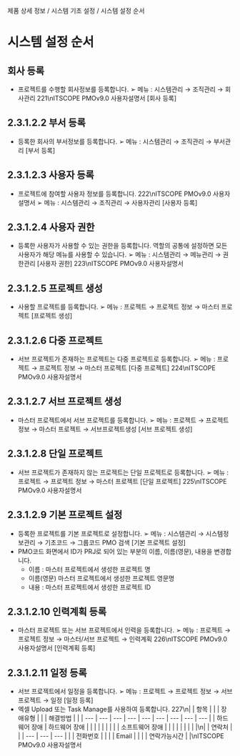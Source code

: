 <!--breadcrumb:제품 상세 정보 / 시스템 기초 설정 / 시스템 설정 순서--><span class="md-breadcrumb">제품 상세 정보 / 시스템 기초 설정 / 시스템 설정 순서</span>
# 시스템 설정 순서
<!--5th-h2-toc-->
## 회사 등록

- 프로젝트를 수행할 회사정보를 등록합니다.
➢ 메뉴 : 시스템관리 → 조직관리 → 회사관리
221\nITSCOPE PMOv9.0 사용자설명서
[회사 등록]
## 2.3.1.2.2 부서 등록
- 등록한 회사의 부서정보를 등록합니다.
➢ 메뉴 : 시스템관리 → 조직관리 → 부서관리
[부서 등록]
## 2.3.1.2.3 사용자 등록
- 프로젝트에 참여할 사용자 정보를 등록합니다.
222\nITSCOPE PMOv9.0 사용자설명서
➢ 메뉴 : 시스템관리 → 조직관리 → 사용자관리
[사용자 등록]
## 2.3.1.2.4 사용자 권한
- 등록한 사용자가 사용할 수 있는 권한을 등록합니다. 역할의 공통에 설정하면 모든 사용자가 해당 메뉴를 사용할 수 있습니다.
➢ 메뉴 : 시스템관리 → 메뉴관리 → 권한관리
[사용자 권한]
223\nITSCOPE PMOv9.0 사용자설명서
## 2.3.1.2.5 프로젝트 생성
- 사용할 프로젝트를 등록합니다.
➢ 메뉴 : 프로젝트 → 프로젝트 정보 → 마스터 프로젝트
[프로젝트 생성]
## 2.3.1.2.6 다중 프로젝트
- 서브 프로젝트가 존재하는 프로젝트는 다중 프로젝트로 등록합니다.
➢ 메뉴 : 프로젝트 → 프로젝트 정보 → 마스터 프로젝트
[다중 프로젝트]
224\nITSCOPE PMOv9.0 사용자설명서
## 2.3.1.2.7 서브 프로젝트 생성
- 마스터 프로젝트에서 서브 프로젝트를 등록합니다.
➢ 메뉴 : 프로젝트 → 프로젝트 정보 → 마스터 프로젝트 → 서브프로젝트생성
[서브 프로젝트 생성]
## 2.3.1.2.8 단일 프로젝트
- 서브 프로젝트가 존재하지 않는 프로젝트는 단일 프로젝트로 등록합니다.
➢ 메뉴 : 프로젝트 → 프로젝트 정보 → 마스터 프로젝트
[단일 프로젝트]
225\nITSCOPE PMOv9.0 사용자설명서
## 2.3.1.2.9 기본 프로젝트 설정
- 등록한 프로젝트를 기본 프로젝트로 설정합니다.
➢ 메뉴 : 시스템관리 → 시스템정보관리 → 기초코드 → 그룹코드 PMO 검색
[기본 프로젝트 설정]
- PMO코드 화면에서 ID가 PRJ로 되어 있는 부분의 이름, 이름(영문), 내용을 변경합니다.
  - 이름 : 마스터 프로젝트에서 생성한 프로젝트 명
  - 이름(영문) 마스터 프로젝트에서 생성한 프로젝트 영문명
  - 내용 : 마스터 프로젝트에서 생성한 프로젝트 ID
## 2.3.1.2.10 인력계획 등록
- 마스터 프로젝트 또는 서브 프로젝트에서 인력을 등록합니다.
➢ 메뉴 : 프로젝트 → 프로젝트 정보 → 마스터/서브 프로젝트 → 인력계획
226\nITSCOPE PMOv9.0 사용자설명서
[인력계획 등록]
## 2.3.1.2.11 일정 등록
- 서브 프로젝트에서 일정을 등록합니다.
➢ 메뉴 : 프로젝트 → 프로젝트 정보 → 서브 프로젝트 → 일정
[일정 등록]
- 엑셀 Upload 또는 Task Manage를 사용하여 등록합니다.
227\n|  | 항목 |  |  | 장애유형 |  |  | 해결방법 |  |
| --- | --- | --- | --- | --- | --- | --- | --- | --- |
| 하드웨어 장애 | 하드웨어 장애 |  |  |  |  |  |  |  |
| 소프트웨어 장애 |  |  |  |  |  |  |  |  |\n|  | 연락처 |  |
| --- | --- | --- |
|  | 전화번호 |  |
|  | Email |  |
|  | 연락가능시간 |  |\nITSCOPE PMOv9.0 사용자설명서
